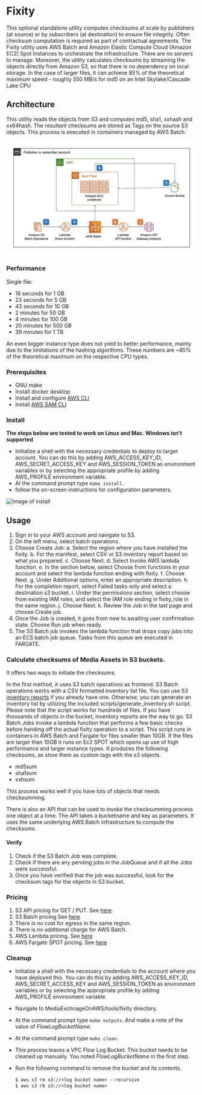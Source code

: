 # Fixity

This optional standalone utility computes checksums at scale by publishers (at source) or by subscribers (at destination) to ensure file integrity. Often checksum computation is required as part of contractual agreements. The Fixity utility uses AWS Batch and Amazon Elastic Compute Cloud (Amazon EC2) Spot Instances to orchestrate the infrastructure. There are no servers to manage. Moreover, the utility calculates checksums by streaming the objects directly from Amazon S3, so that there is no dependency on local storage. In the case of larger files, it can achieve 85% of the theoretical maximum speed - roughly 550 MB/s for md5 on an Intel Skylake/Cascade Lake CPU

## Architecture
This utility reads the objects from S3 and computes md5, sha1, xxhash and xx64hash. The resultant checksums are stored as Tags on the source S3 objects. This process is executed in containers managed by AWS Batch.

![Architecture](images/fixity.jpeg)

### Performance

Single file:

* 16 seconds for 1 GB
* 23 seconds for 5 GB
* 43 seconds for 10 GB
* 2 minutes for 50 GB
* 4 minutes for 100 GB
* 20 minutes for 500 GB
* 39 minutes for 1 TB

An even bigger instance type does not yield to better performance, mainly due to the limitations of the hashing algorithms. These numbers are ~85% of the theoretical maximum on the respective CPU types.

### Prerequisites
* GNU make
* Install docker desktop
* Install and configure [AWS CLI](https://docs.aws.amazon.com/cli/latest/userguide/cli-chap-install.html)
* Install [AWS SAM CLI](https://docs.aws.amazon.com/serverless-application-model/latest/developerguide/serverless-sam-cli-install.html)

### Install

**The steps below are tested to work on Linux and Mac. Windows isn't supported** 

* Initialize a shell with the necessary credentials to deploy to target account. You can do this by adding AWS_ACCESS_KEY_ID, AWS_SECRET_ACCESS_KEY and AWS_SESSION_TOKEN as environment variables or by selecting the appropriate profile by adding AWS_PROFILE environment variable.
* At the command prompt type `make install`.
* follow the on-screen instructions for configuration parameters.

![Image of install](images/install.gif)

## Usage

1. Sign in to your AWS account and navigate to S3.
2. On the left menu, select batch operations.
3. Choose Create Job:
  a. Select the region where you have installed the fixity.
  b. For the manifest, select CSV or S3 inventory report based on what you prepared.
  c. Choose Next.
  d. Select Invoke AWS lambda function.
  e. In the section below, select Choose from functions in your account and select the lambda function ending with fixity.
  f. Choose Next.
  g. Under Additional options, enter an appropriate description.
  h. For the completion report, select Failed tasks only and select a destination s3 bucket.
  i. Under the permissions section, select choose from existing IAM roles, and select the IAM role ending in fixity_role in the same region.
  j. Choose Next.
  k. Review the Job in the last page and choose Create job.
4. Once the Job is created, it goes from new to awaiting user confirmation state. Choose Run job when ready.
5. The S3 Batch job invokes the lambda function that drops copy jobs into an ECS batch job queue. Tasks from this queue are executed in FARGATE.


### Calculate checksums of Media Assets in S3 buckets.

It offers two ways to initiate the checksums.

In the first method, it uses S3 batch operations as frontend. S3 Batch operations works with a CSV formatted inventory list file. You can use S3 [inventory reports](https://docs.aws.amazon.com/AmazonS3/latest/userguide/storage-inventory.html) if you already have one. Otherwise, you can generate an inventory list by utilizing the included scripts/generate_inventory.sh script. Please note that the script works for hundreds of files. If you have thousands of objects in the bucket, inventory reports are the way to go. S3 Batch Jobs invoke a lambda function that performs a few basic checks before handing off the actual fixity operation to a script. This script runs in containers in AWS Batch and Fargate for files smaller than 10GB. If the files are larger than 10GB it runs on Ec2 SPOT which opens up use of high performance and larger instance types. It produces the following checksums, as store them as custom tags with the s3 objects.

* md5sum
* sha1sum
* xxhsum

This process works well if you have lots of objects that needs checksumming.

There is also an API that can be used to invoke the checksumming process one object at a time. The API takes a bucketname and key as parameters. It uses the same underlying AWS Batch infrastructure to compute the checksums.




#### Verify

1. Check if the S3 Batch Job was complete.
1. Check if there are any pending jobs in the JobQueue and if all the Jobs were successful.
1. Once you have verified that the job was successful, look for the checksum tags for the objects in S3 bucket.

### Pricing

1. S3 API pricing for GET / PUT. See [here](https://aws.amazon.com/s3/pricing/).
1. S3 Batch pricing See [here](https://aws.amazon.com/s3/pricing/)
1. There is no cost for egress in the same region.
1. There is no additional charge for AWS Batch.
1. AWS Lambda pricing. See [here](https://aws.amazon.com/lambda/pricing/)
1. AWS Fargate SPOT pricing. See [here](https://aws.amazon.com/fargate/pricing/)

### Cleanup

* Initialize a shell with the necessary credentials to the account where you have deployed this. You can do this by adding AWS_ACCESS_KEY_ID, AWS_SECRET_ACCESS_KEY and AWS_SESSION_TOKEN as environment variables or by selecting the appropriate profile by adding AWS_PROFILE environment variable.

* Navigate to MediaExchnageOnAWS/tools/fixity directory.
* At the command prompt type `make outputs`. And make a note of the value of _FlowLogBucketName_.
* At the command prompt type `make clean`.
* This process leaves a VPC Flow Log Bucket. This bucket needs to be cleaned up manually. You noted _FlowLogBucketName_ in the first step.
* Run the following command to remove the bucket and its contents.
  ```
  $ aws s3 rm s3://<log bucket name> --recursive
  $ aws s3 rb s3://<log bucket name>
  ```
